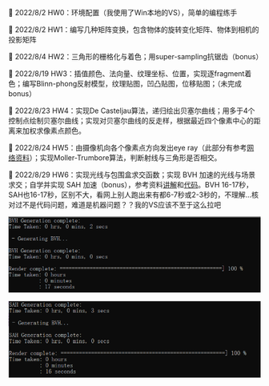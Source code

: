 📌 2022/8/2 HW0：环境配置（我使用了Win本地的VS），简单的编程练手

📌 2022/8/2 HW1：编写几种矩阵变换，包含物体的旋转变化矩阵、物体到相机的投影矩阵

📌 2022/8/4 HW2：三角形的栅格化与着色；用super-sampling抗锯齿（bonus）

📌 2022/8/19 HW3：插值颜色、法向量、纹理坐标、位置，实现逐fragment着色；编写Blinn-phong反射模型，纹理贴图，凹凸贴图，位移贴图；（未完成bonus）

📌 2022/8/23 HW4：实现De Casteljau算法，递归绘出贝塞尔曲线；用多于4个控制点绘制贝塞尔曲线；实现对贝塞尔曲线的反走样，根据最近四个像素中心的距离来加权求像素点颜色。

📌 2022/8/24 HW5：由摄像机向各个像素点方向发出eye ray（此部分有参考[网络资料](https://blog.csdn.net/dong89801033/article/details/114834898?ops_request_misc=%257B%2522request%255Fid%2522%253A%2522162216944616780357298394%2522%252C%2522scm%2522%253A%252220140713.130102334.pc%255Fall.%2522%257D&request_id=162216944616780357298394&biz_id=0&utm_medium=distribute.pc_search_result.none-task-blog-2~all~first_rank_v2~rank_v29-2-114834898.pc_search_result_cache&utm_term=games101%E4%BD%9C%E4%B8%9A5&spm=1018.2226.3001.4187)）；实现Moller-Trumbore算法，判断射线与三角形是否相交。

📌 2022/8/29 HW6：实现光线与包围盒求交函数；实现 BVH 加速的光线与场景求交；自学并实现 SAH 加速（bonus），参考资料[讲解](https://zhuanlan.zhihu.com/p/349594815)和[代码](https://blog.csdn.net/qq_41765657/article/details/121865049)。BVH 16-17秒，SAH也16-17秒，区别不大，看网上别人跑出来有都6-7秒或2-3秒的，不理解...核对过不是代码问题，难道是机器问题？？我的VS应该不至于这么拉吧

![](README/image-20220829210308520.png)

![image-20220829210142887](README/image-20220829210142887.png)
